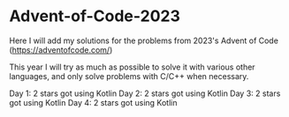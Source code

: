 # Advent-of-Code-2023

Here I will add my solutions for the problems from 2023's Advent of Code (https://adventofcode.com/)

This year I will try as much as possible to solve it with various other languages, and only solve problems with C/C++ when necessary.

Day 1: 2 stars got using Kotlin
Day 2: 2 stars got using Kotlin
Day 3: 2 stars got using Kotlin
Day 4: 2 stars got using Kotlin
